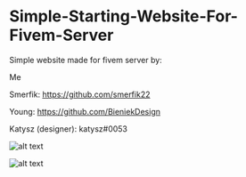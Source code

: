 # Simple-Starting-Website-For-Fivem-Server
Simple website made for fivem server by:


Me


Smerfik: https://github.com/smerfik22


Young: https://github.com/BieniekDesign

Katysz (designer): katysz#0053

![alt text](https://i.imgur.com/7quHoEV.png)

![alt text](https://i.imgur.com/ti7VPjj.png)

